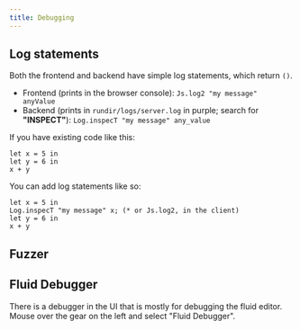 ```yaml
---
title: Debugging
---
```


## Log statements

Both the frontend and backend have simple log statements, which return `()`.

- Frontend (prints in the browser console): `Js.log2 "my message" anyValue`
- Backend (prints in `rundir/logs/server.log` in purple; search for **"INSPECT"**): `Log.inspecT "my message" any_value`

If you have existing code like this:

```rescript
let x = 5 in
let y = 6 in
x + y
```

You can add log statements like so:

```rescript
let x = 5 in
Log.inspecT "my message" x; (* or Js.log2, in the client)
let y = 6 in
x + y
```

## Fuzzer

## Fluid Debugger

There is a debugger in the UI that is mostly for debugging the fluid
editor. Mouse over the gear on the left and select "Fluid Debugger".

